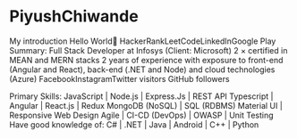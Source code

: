 # PiyushChiwande
My introduction
Hello World👋
HackerRankLeetCodeLinkedInGoogle Play
Summary:
Full Stack Developer at Infosys (Client: Microsoft)
2 × certified in MEAN and MERN stacks
2 years of experience with exposure to front-end (Angular and React), back-end (.NET and Node) and cloud technologies (Azure)
FacebookInstagramTwitter
visitors GitHub followers

Primary Skills:
JavaScript | Node.js | Express.Js | REST API
Typescript | Angular | React.js | Redux
MongoDB (NoSQL) | SQL (RDBMS)
Material UI | Responsive Web Design
Agile | CI-CD (DevOps) | OWASP | Unit Testing
Have good knowledge of:
C# | .NET | Java | Android | C++ | Python
